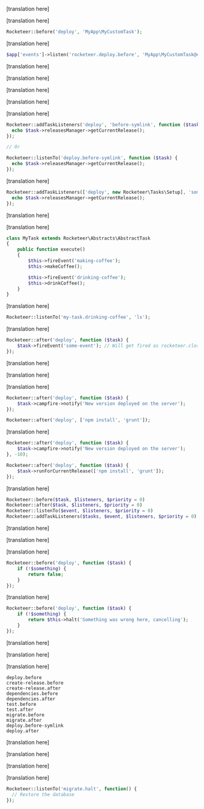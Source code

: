 [translation here]

<!--original
# Events
-->

[translation here]

<!--original
Rocketeer is at its core driven by Tasks. Each of these tasks has a whole ecosystem of events fired in their lifetime, powered by the [illuminate/events](https://github.com/illuminate/events) components. Therefor, when you're doing this :
-->

```php
Rocketeer::before('deploy', 'MyApp\MyCustomTask');
```

[translation here]

<!--original
What you're actually doing is, more simply put :
-->

```php
$app['events']->listen('rocketeer.deploy.before', 'MyApp\MyCustomTask@execute');
```

[translation here]

<!--original
This is not "just this" of course, as Rocketeer does some magic on the second argument so that `Rocketeer::before('deploy', 'composer install')` transforms `composer install` into an actual Task class the Events Dispatcher can call. But in its concept, it's just your basic _Dispatcher_ (or _Observer_ if you like) system.
-->

[translation here]

<!--original
## Registering events
-->

[translation here]

<!--original
First of all, you can register events in any file that is autoloaded by Composer. If you're using the Rocketeer archive and have no particular autoloading, Rocketeer will by default try to load `.rocketeer/events.php` or if you have more events and want to split them in multiple files, it'll autoload every file in a `.rocketeer/events/*` folder.
-->

[translation here]

<!--original
## Listening to events
-->

[translation here]

<!--original
All tasks in Rocketeer fire two basic events : `before` and `after` on which you can hook. But some tasks fire internal events, during their execution, allowing you to execute actions at various points in their lifetime. To listen to these events, there are two methods you can use. Say you want to execute something before the **Deploy** task symlinks the `current` folder to the latest release :
-->

```php
Rocketeer::addTaskListeners('deploy', 'before-symlink', function ($task) {
  echo $task->releasesManager->getCurrentRelease();
});

// Or

Rocketeer::listenTo('deploy.before-symlink', function ($task) {
  echo $task->releasesManager->getCurrentRelease();
});
```

[translation here]

<!--original
These two methods look very similar but in appearance only, the first one actually calls the second but allows you to pass an array of tasks names or instances :
-->

```php
Rocketeer::addTaskListeners(['deploy', new Rocketeer\Tasks\Setup], 'some-event', function ($task) {
  echo $task->releasesManager->getCurrentRelease();
});
```

[translation here]

<!--original
## Firing events in your own tasks
-->

[translation here]

<!--original
You can fire events in your own tasks too by using the `fireEvent` method :
-->

```php
class MyTask extends Rocketeer\Abstracts\AbstractTask
{
	public function execute()
	{
		$this->fireEvent('making-coffee');
		$this->makeCoffee();

		$this->fireEvent('drinking-coffee');
		$this->drinkCoffee();
	}
}
```

[translation here]

<!--original
You don't need to namespace your events, as Rocketeer will do it for you. It will first namespace all events in the `rocketeer.` space, then add a slug of the current task, so the two events above would be fired as `rocketeer.my-task.making-coffee` and `rocketeer.my-task.drinking-coffee`:
-->

```php
Rocketeer::listenTo('my-task.drinking-coffee', 'ls');
```

[translation here]

<!--original
Now, you can also fire events in Closure Tasks, by you will need to manually namespace those : as all Closure Tasks are at their core anonymous functions, they're anonymous tasks as well which means all events will get fired in `rocketeer.closure` :
-->

```php
Rocketeer::after('deploy', function ($task) {
	$task->fireEvent('some-event'); // Will get fired as rocketeer.closure.some-event
});
```

[translation here]

<!--original
This is not a problem _per se_ but can get problematic if you have a lot of Closure Tasks.
-->

[translation here]

<!--original
### Firing events in a particular order
-->

[translation here]

<!--original
As the events system use `illuminate/events`, it inherits its priority methods. That means that for every method that adds listeners to an event, you can specify a priority for these listeners. Simple example :
-->

```php
Rocketeer::after('deploy', function ($task) {
	$task->campfire->notify('New version deployed on the server');
});

Rocketeer::after('deploy', ['npm install', 'grunt']);
```

[translation here]

<!--original
Now ideally you'd want your chat room on Campfire to be notified about the deployment only when the NPM packages are installed and Grunt has run its course, because an error might happen there. For this you add a priority at the end of the call : priority is a basic integer, listeners with lowest priority will be fired at the end, and vice versa. So to make sure our Campfire notification would get sent at really the very end of all our listeners, we can just do this :
-->

```php
Rocketeer::after('deploy', function ($task) {
	$task->campfire->notify('New version deployed on the server');
}, -10);

Rocketeer::after('deploy', function ($task) {
	$task->runForCurrentRelease(['npm install', 'grunt']);
});
```

[translation here]

<!--original
Here are some methods that accept a priority argument :
-->

```php
Rocketeer::before($task, $listeners, $priority = 0)
Rocketeer::after($task, $listeners, $priority = 0)
Rocketeer::listenTo($event, $listeners, $priority = 0)
Rocketeer::addTaskListeners($tasks, $event, $listeners, $priority = 0)
```

[translation here]

<!--original
### Halting the queue in an event
-->

[translation here]

<!--original
Whenever an event returns a strict `false`, Rocketeer will recognize it and halt the whole queue. This is useful to do checks before certain major events and cancel per example deployment if some conditions are not met.
-->

[translation here]

<!--original
To halt the queue you can either simply return false :
-->

```php
Rocketeer::before('deploy', function ($task) {
	if (!$something) {
		return false;
	}
});
```

[translation here]

<!--original
Or if you want to pass additional details, you can use the `Task::halt` method which will display as error whatever you pass to it, and _then_ return false :
-->

```php
Rocketeer::before('deploy', function ($task) {
	if (!$something) {
		return $this->halt('Something was wrong here, cancelling');
	}
});
```

[translation here]

<!--original
Whatever you use, Rocketeer will display an additional error message stating the queue was canceled and by what Task.
-->

[translation here]

<!--original
## Available events
-->

[translation here]

<!--original
All tasks have, by default, a `before` and `after` events, so do all strategies. Per example the `Deploy` task will respectively call the following strategies: `CreateRelease`, `Dependencies`, `Test` and `Migrate`.
That means you can, in the case of a deployment, hook yourself on the following events:
-->

```
deploy.before
create-release.before
create-release.after
dependencies.before
dependencies.after
test.before
test.after
migrate.before
migrate.after
deploy.before-symlink
deploy.after
```

[translation here]

<!--original
Notice the `deploy.before-symlink` event which is a special event fired before the release gets symlinked as current. This is the recommended place to do any work on the release before it goes live.
-->

[translation here]

<!--original
### Failure events
-->

[translation here]

<!--original
All tasks also fire an `halt` event when they fail, be it from themselves, a bound event or a subtask. You can hook into those events like any other event.
-->

[translation here]

<!--original
Per example if you have a database backup system and when deploying your migrations fail, you'd want to restore that backup of the databse, so you'd do the following:
-->

```php
Rocketeer::listenTo('migrate.halt', function() {
  // Restore the database
});
```
